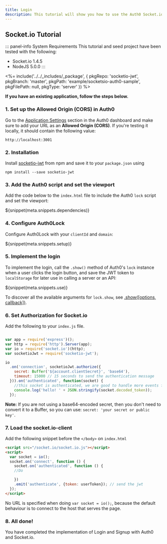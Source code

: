 ```yaml
---
title: Login
description: This tutorial will show you how to use the Auth0 Socket.io SDK to add authentication and authorization to your web app.
---
```


## Socket.io Tutorial

::: panel-info System Requirements
This tutorial and seed project have been tested with the following:
* Socket.io 1.4.5
* NodeJS 5.0.0
:::

<%= include('../../_includes/_package', {
  pkgRepo: 'socketio-jwt',
  pkgBranch: 'master',
  pkgPath: 'example/socketsio-auth0-sample',
  pkgFilePath: null,
  pkgType: 'server'
}) %>

**If you have an existing application, follow the steps below.**

### 1. Set up the Allowed Origin (CORS) in Auth0

<div class="setup-origin">
<p>Go to the <a href="${uiAppSettingsURL}">Application Settings</a> section in the Auth0 dashboard and make sure to add your URL as an <b>Allowed Origin (CORS)</b>. If you're testing it locally, it should contain the following value:</p>

<pre><code>http://localhost:3001</pre></code>

</div>

### 2. Installation

Install [socketio-jwt](https://github.com/auth0/socketio-jwt) from npm and save it to your `package.json` using

```
npm install --save socketio-jwt
```

### 3. Add the Auth0 script and set the viewport

Add the code below to the `index.html` file to include the Auth0 `lock` script and set the viewport:

${snippet(meta.snippets.dependencies)}

### 4. Configure Auth0Lock

Configure Auth0Lock with your `clientId` and `domain`:

${snippet(meta.snippets.setup)}

### 5. Implement the login

To implement the login, call the `.show()` method of Auth0's `lock` instance when a user clicks the login button, and save the JWT token to `localStorage` for later use in calling a server or an API:

${snippet(meta.snippets.use)}

To discover all the available arguments for `lock.show`, see [.show\(\[options, callback\]\)](/libraries/lock#-show-options-callback-).

### 6. Set Authorization for Socket.io

Add the following to your `index.js` file.

```javascript

var app = require('express')();
var http = require('http').Server(app);
var io = require('socket.io')(http);
var socketioJwt = require('socketio-jwt');

io
  .on('connection', socketioJwt.authorize({
    secret: Buffer('${account.clientSecret}', 'base64'),
    timeout: 15000 // 15 seconds to send the authentication message
  })).on('authenticated', function(socket) {
    //this socket is authenticated, we are good to handle more events from it.
    console.log('hello! ' + JSON.stringify(socket.decoded_token));
  });
```
**Note:** If you are not using a base64-encoded secret, then you don't need to convert it to a Buffer, so you can use: `secret: 'your secret or public key'`.

### 7. Load the socket.io-client

Add the following snippet before the `</body>` on `index.html`

```html
<script src="/socket.io/socket.io.js"></script>
<script>
  var socket = io();
  socket.on('connect', function () {
	socket.on('authenticated', function () {
	//Do

	})
	.emit('authenticate', {token: userToken}); // send the jwt
  });
</script>
```
No URL is specified when doing `var socket = io();`, because the default behaviour is to connect to the host that serves the page.

### 8. All done!

You have completed the implementation of Login and Signup with Auth0 and Socket.io.
